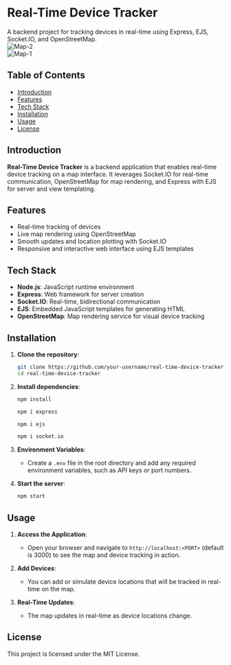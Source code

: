 # Real-Time Device Tracker

A backend project for tracking devices in real-time using Express, EJS, Socket.IO, and OpenStreetMap.
<br/>
![Map-2](https://github.com/user-attachments/assets/f5220732-070a-4bb6-ae28-e5e2df263438)
<br/>
![Map-1](https://github.com/user-attachments/assets/7a9b06b9-f401-4b19-a4ad-7177065eda01)

## Table of Contents

- [Introduction](#introduction)
- [Features](#features)
- [Tech Stack](#tech-stack)
- [Installation](#installation)
- [Usage](#usage)
- [License](#license)

## Introduction

**Real-Time Device Tracker** is a backend application that enables real-time device tracking on a map interface. It leverages Socket.IO for real-time communication, OpenStreetMap for map rendering, and Express with EJS for server and view templating.

## Features

- Real-time tracking of devices
- Live map rendering using OpenStreetMap
- Smooth updates and location plotting with Socket.IO
- Responsive and interactive web interface using EJS templates

## Tech Stack

- **Node.js**: JavaScript runtime environment
- **Express**: Web framework for server creation
- **Socket.IO**: Real-time, bidirectional communication
- **EJS**: Embedded JavaScript templates for generating HTML
- **OpenStreetMap**: Map rendering service for visual device tracking

## Installation

1. **Clone the repository**:
   ```bash
   git clone https://github.com/your-username/real-time-device-tracker.git
   cd real-time-device-tracker
   ```

2. **Install dependencies**:
   ```bash
   npm install
   ```
    ```bash
   npm i express
   ```
     ```bash
   npm i ejs
   ```
      ```bash
   npm i socket.io
   ```

3. **Environment Variables**:
   - Create a `.env` file in the root directory and add any required environment variables, such as API keys or port numbers.

4. **Start the server**:
   ```bash
   npm start
   ```

## Usage

1. **Access the Application**:
   - Open your browser and navigate to `http://localhost:<PORT>` (default is 3000) to see the map and device tracking in action.

2. **Add Devices**:
   - You can add or simulate device locations that will be tracked in real-time on the map.

3. **Real-Time Updates**:
   - The map updates in real-time as device locations change.

## License

This project is licensed under the MIT License.
